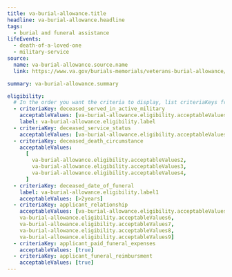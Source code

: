 ```yaml
---
title: va-burial-allowance.title
headline: va-burial-allowance.headline
tags:
  - burial and funeral assistance
lifeEvents:
  - death-of-a-loved-one
  - military-service
source:
  name: va-burial-allowance.source.name
  link: https://www.va.gov/burials-memorials/veterans-burial-allowance/

summary: va-burial-allowance.summary

eligibility:
  # In the order you want the criteria to display, list criteriaKeys from the csv here, each followed by a comma-separated list of which values indicate eligibility for that criteria. Wrap individual values in quotes if they have inner commas.
  - criteriaKey: deceased_served_in_active_military
    acceptableValues: [va-burial-allowance.eligibility.acceptableValues]
    label: va-burial-allowance.eligibility.label
  - criteriaKey: deceased_service_status
    acceptableValues: [va-burial-allowance.eligibility.acceptableValues1]
  - criteriaKey: deceased_death_circumstance
    acceptableValues:
      [
        va-burial-allowance.eligibility.acceptableValues2,
        va-burial-allowance.eligibility.acceptableValues3,
        va-burial-allowance.eligibility.acceptableValues4,
      ]
  - criteriaKey: deceased_date_of_funeral
    label: va-burial-allowance.eligibility.label1
    acceptableValues: [>2years]
  - criteriaKey: applicant_relationship
    acceptableValues: [va-burial-allowance.eligibility.acceptableValues5, 
    va-burial-allowance.eligibility.acceptableValues6, 
    va-burial-allowance.eligibility.acceptableValues7, 
    va-burial-allowance.eligibility.acceptableValues8, 
    va-burial-allowance.eligibility.acceptableValues9]
  - criteriaKey: applicant_paid_funeral_expenses
    acceptableValues: [true]
  - criteriaKey: applicant_funeral_reimbursment
    acceptableValues: [true]
---
```

